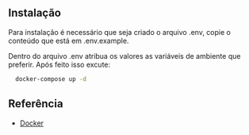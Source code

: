 
## Instalação

Para instalação  é necessário que seja criado o arquivo .env, copie o conteúdo que está em .env.example.

Dentro do arquivo .env atribua os valores as variáveis de ambiente que preferir. Após feito isso excute:

```bash
  docker-compose up -d
```
    
## Referência

 - [Docker](https://www.docker.com/)

